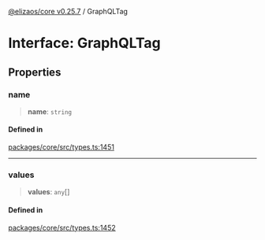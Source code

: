 [@elizaos/core v0.25.7](../index.md) / GraphQLTag

# Interface: GraphQLTag

## Properties

### name

> **name**: `string`

#### Defined in

[packages/core/src/types.ts:1451](https://github.com/elizaOS/eliza/blob/main/packages/core/src/types.ts#L1451)

***

### values

> **values**: `any`[]

#### Defined in

[packages/core/src/types.ts:1452](https://github.com/elizaOS/eliza/blob/main/packages/core/src/types.ts#L1452)
